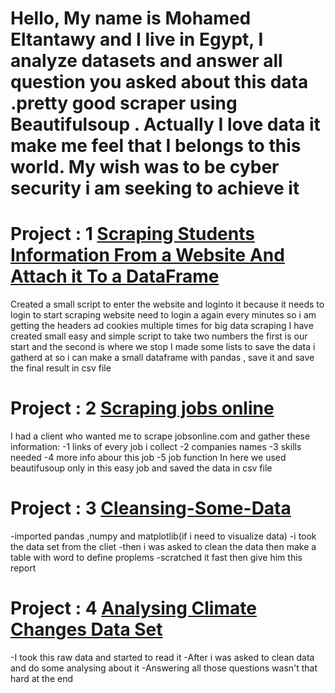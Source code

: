 # Hello, My name is Mohamed Eltantawy and I live in Egypt, I analyze datasets and answer all question you asked about this data .pretty good scraper using Beautifulsoup . Actually I love data it make me feel that I belongs to this world. My wish was to be cyber security i am seeking to achieve it

# Project : 1 [Scraping Students Information From a Website And Attach it To a DataFrame](https://github.com/MohamedEltantawy0/students-information-gathering.git)
 Created a small script to enter the website and loginto it because it needs to login to start scraping
 website need to login a again every  minutes so i am getting the headers ad cookies multiple times for big data scraping
 I have created small easy and simple script to take two numbers the first is our start and the second is where we stop
 I made some lists to save the data i gatherd at so i can make a small dataframe with pandas , save it and save the final result in csv file



# Project : 2 [Scraping jobs online](https://github.com/MohamedEltantawy0/Scraping-jobs.git)
I had a client who wanted me to scrape jobsonline.com and gather these information:
-1 links of every job i collect
-2 companies names
-3 skills needed
-4 more info abour this job
-5 job function
In here we used beautifusoup only in this easy job and saved the data in csv file



# Project : 3 [Cleansing-Some-Data](https://github.com/MohamedEltantawy0/Cleaning-Some-Missed-Data.git)
-imported pandas ,numpy and matplotlib(if i need to visualize data) 
-i took the data set from the cliet 
-then i was asked to clean the data then make a table with word to define proplems
-scratched it fast then give him this report


# Project : 4 [Analysing Climate Changes Data Set](https://github.com/MohamedEltantawy0/Azalyzing-climate-changes.git)
-I took this raw data and started to read it
-After i was asked to clean data and do some analysing about it
-Answering all those questions wasn't that hard at the end

